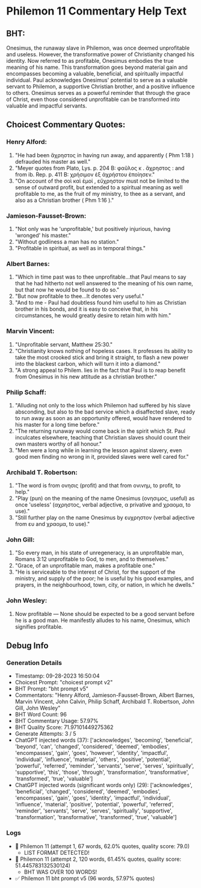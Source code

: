 # Philemon 11 Commentary Help Text

## BHT:
Onesimus, the runaway slave in Philemon, was once deemed unprofitable and useless. However, the transformative power of Christianity changed his identity. Now referred to as profitable, Onesimus embodies the true meaning of his name. This transformation goes beyond material gain and encompasses becoming a valuable, beneficial, and spiritually impactful individual. Paul acknowledges Onesimus' potential to serve as a valuable servant to Philemon, a supportive Christian brother, and a positive influence to others. Onesimus serves as a powerful reminder that through the grace of Christ, even those considered unprofitable can be transformed into valuable and impactful servants.

## Choicest Commentary Quotes:
### Henry Alford:
1. "He had been ἄχρηστος in having run away, and apparently ( Phm 1:18 ) defrauded his master as well."
2. "Meyer quotes from Plato, Lys. p. 204 B: φαῦλος κ . ἄχρηστος : and from ib. Rep. p. 411 B: χρήσιμον ἐξ ἀχρήστου ἐποίησεν."
3. "On account of the σοὶ καὶ ἐμοί ,  εὔχρηστον must not be limited to the sense of outward profit, but extended to a spiritual meaning as well profitable to me, as the fruit of my ministry, to thee as a servant, and also as a Christian brother ( Phm 1:16 )."

### Jamieson-Fausset-Brown:
1. "Not only was he 'unprofitable,' but positively injurious, having 'wronged' his master."
2. "Without godliness a man has no station."
3. "Profitable in spiritual, as well as in temporal things."

### Albert Barnes:
1. "Which in time past was to thee unprofitable...that Paul means to say that he had hitherto not well answered to the meaning of his own name, but that now he would be found to do so."
2. "But now profitable to thee...It denotes very useful."
3. "And to me - Paul had doubtless found him useful to him as Christian brother in his bonds, and it is easy to conceive that, in his circumstances, he would greatly desire to retain him with him."

### Marvin Vincent:
1. "Unprofitable servant, Matthew 25:30."
2. "Christianity knows nothing of hopeless cases. It professes its ability to take the most crooked stick and bring it straight, to flash a new power into the blackest carbon, which will turn it into a diamond."
3. "A strong appeal to Philem. lies in the fact that Paul is to reap benefit from Onesimus in his new attitude as a christian brother."

### Philip Schaff:
1. "Alluding not only to the loss which Philemon had suffered by his slave absconding, but also to the bad service which a disaffected slave, ready to run away as soon as an opportunity offered, would have rendered to his master for a long time before."
2. "The returning runaway would come back in the spirit which St. Paul inculcates elsewhere, teaching that Christian slaves should count their own masters worthy of all honour."
3. "Men were a long while in learning the lesson against slavery, even good men finding no wrong in it, provided slaves were well cared for."

### Archibald T. Robertson:
1. "The word is from ονησις (profit) and that from ονινημ, to profit, to help." 
2. "Play (pun) on the meaning of the name Onesimus (ονησιμος, useful) as once 'useless' (αχρηστος, verbal adjective, α privative and χραομα, to use)." 
3. "Still further play on the name Onesimus by ευχρηστον (verbal adjective from ευ and χραομα, to use)."

### John Gill:
1. "So every man, in his state of unregeneracy, is an unprofitable man, Romans 3:12 unprofitable to God, to men, and to themselves."
2. "Grace, of an unprofitable man, makes a profitable one."
3. "He is serviceable to the interest of Christ, for the support of the ministry, and supply of the poor; he is useful by his good examples, and prayers, in the neighbourhood, town, city, or nation, in which he dwells."

### John Wesley:
1. Now profitable — None should be expected to be a good servant before he is a good man. He manifestly alludes to his name, Onesimus, which signifies profitable.


## Debug Info
### Generation Details
- Timestamp: 09-28-2023 16:50:04
- Choicest Prompt: "choicest prompt v2"
- BHT Prompt: "bht prompt v5"
- Commentators: "Henry Alford, Jamieson-Fausset-Brown, Albert Barnes, Marvin Vincent, John Calvin, Philip Schaff, Archibald T. Robertson, John Gill, John Wesley"
- BHT Word Count: 96
- BHT Commentary Usage: 57.97%
- BHT Quality Score: 71.97101449275362
- Generate Attempts: 3 / 5
- ChatGPT injected words (37):
	['acknowledges', 'becoming', 'beneficial', 'beyond', 'can', 'changed', 'considered', 'deemed', 'embodies', 'encompasses', 'gain', 'goes', 'however', 'identity', 'impactful', 'individual', 'influence', 'material', 'others', 'positive', 'potential', 'powerful', 'referred', 'reminder', 'servants', 'serve', 'serves', 'spiritually', 'supportive', 'this', 'those', 'through', 'transformation', 'transformative', 'transformed', 'true', 'valuable']
- ChatGPT injected words (significant words only) (29):
	['acknowledges', 'beneficial', 'changed', 'considered', 'deemed', 'embodies', 'encompasses', 'gain', 'goes', 'identity', 'impactful', 'individual', 'influence', 'material', 'positive', 'potential', 'powerful', 'referred', 'reminder', 'servants', 'serve', 'serves', 'spiritually', 'supportive', 'transformation', 'transformative', 'transformed', 'true', 'valuable']

### Logs
- 🔄 Philemon 11 (attempt 1, 67 words, 62.0% quotes, quality score: 79.0) 
	- LIST FORMAT DETECTED!
- 🔄 Philemon 11 (attempt 2, 120 words, 61.45% quotes, quality score: 51.445783132530124) 
	- BHT WAS OVER 100 WORDS!
- ✅ Philemon 11 bht prompt v5 (96 words, 57.97% quotes)